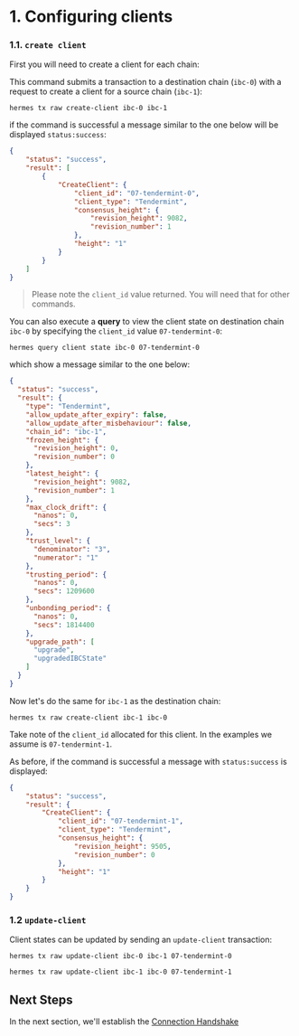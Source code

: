 # 1. Configuring clients

### 1.1. `create client`

First you will need to create a client for each chain:

This command submits a transaction to a destination chain (`ibc-0`) with a request to create a client for a source chain (`ibc-1`):

```shell
hermes tx raw create-client ibc-0 ibc-1
```

if the command is successful a message similar to the one below will be displayed `status:success`:

```json
{
    "status": "success",
    "result": [
        {
            "CreateClient": {
                "client_id": "07-tendermint-0",
                "client_type": "Tendermint",
                "consensus_height": {
                    "revision_height": 9082,
                    "revision_number": 1
                },
                "height": "1"
            }
        }
    ]
}
```

> Please note the `client_id` value returned. You will need that for other commands.

You can also execute a __query__ to view the client state on destination chain `ibc-0` by specifying the `client_id` value `07-tendermint-0`:

```shell
hermes query client state ibc-0 07-tendermint-0
```

which show a message similar to the one below:

```json
{
  "status": "success",
  "result": {
    "type": "Tendermint",
    "allow_update_after_expiry": false,
    "allow_update_after_misbehaviour": false,
    "chain_id": "ibc-1",
    "frozen_height": {
      "revision_height": 0,
      "revision_number": 0
    },
    "latest_height": {
      "revision_height": 9082,
      "revision_number": 1
    },
    "max_clock_drift": {
      "nanos": 0,
      "secs": 3
    },
    "trust_level": {
      "denominator": "3",
      "numerator": "1"
    },
    "trusting_period": {
      "nanos": 0,
      "secs": 1209600
    },
    "unbonding_period": {
      "nanos": 0,
      "secs": 1814400
    },
    "upgrade_path": [
      "upgrade",
      "upgradedIBCState"
    ]
  }
}
```

Now let's do the same for `ibc-1` as the destination chain:

```shell
hermes tx raw create-client ibc-1 ibc-0
```

Take note of the `client_id` allocated for this client. In the examples we assume is `07-tendermint-1`.

As before, if the command is successful a message with `status:success` is displayed:

```json
{
    "status": "success",
    "result": {
        "CreateClient": {
            "client_id": "07-tendermint-1",
            "client_type": "Tendermint",
            "consensus_height": {
                "revision_height": 9505,
                "revision_number": 0
            },
            "height": "1"
        }
    }
}
```

### 1.2 `update-client`

Client states can be updated by sending an `update-client` transaction:

```shell
hermes tx raw update-client ibc-0 ibc-1 07-tendermint-0
```

```shell
hermes tx raw update-client ibc-1 ibc-0 07-tendermint-1
```

## Next Steps

In the next section, we'll establish the [Connection Handshake](./tutorial_conn_raw.md)
